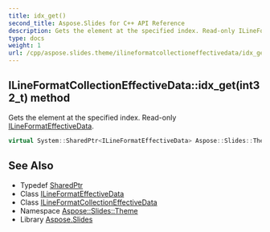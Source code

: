 ```yaml
---
title: idx_get()
second_title: Aspose.Slides for C++ API Reference
description: Gets the element at the specified index. Read-only ILineFormatEffectiveData.
type: docs
weight: 1
url: /cpp/aspose.slides.theme/ilineformatcollectioneffectivedata/idx_get/
---
```

## ILineFormatCollectionEffectiveData::idx_get(int32_t) method


Gets the element at the specified index. Read-only [ILineFormatEffectiveData](../../../aspose.slides/ilineformateffectivedata/).

```cpp
virtual System::SharedPtr<ILineFormatEffectiveData> Aspose::Slides::Theme::ILineFormatCollectionEffectiveData::idx_get(int32_t index)=0
```

## See Also

* Typedef [SharedPtr](../../system/sharedptr/)
* Class [ILineFormatEffectiveData](../../aspose.slides/ilineformateffectivedata/)
* Class [ILineFormatCollectionEffectiveData](./)
* Namespace [Aspose::Slides::Theme](../)
* Library [Aspose.Slides](../../)